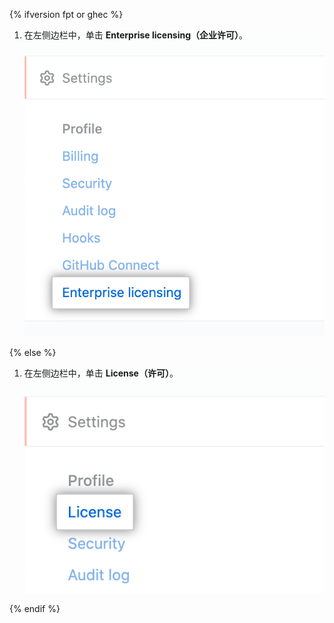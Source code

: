 {% ifversion fpt or ghec %}

1. 在左侧边栏中，单击 **Enterprise licensing（企业许可）**。 ![企业帐户设置侧边栏中的"Enterprise licensing（企业许可）"选项卡](/assets/images/help/enterprises/enterprise-licensing-tab.png)

{% else %}

1. 在左侧边栏中，单击 **License（许可）**。 ![企业帐户设置边栏中的"License（许可）"选项卡](/assets/images/enterprise/enterprise-server/license.png)

{% endif %}
